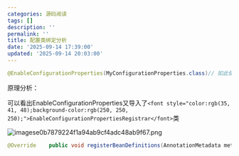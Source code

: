 ```yaml
---
categories: 源码阅读
tags: []
description: ''
permalink: ''
title: 配置类绑定分析
date: '2025-09-14 17:39:00'
updated: '2025-09-14 20:03:00'
---
```


```java
@EnableConfigurationProperties(MyConfigurationProperties.class)// 如此使用能直接从ioc注入配置类MyConfigurationProperties
```


原理分析：


可以看出EnableConfigurationProperties又导入了`<font style="color:rgb(35, 41, 48);background-color:rgb(250, 250, 250);">EnableConfigurationPropertiesRegistrar</font>`类


![imagese0b7879224f1a94ab9cf4adc48ab9f67.png](/images/193c239358115fbee000199aac50a4e1.png)


```java
@Override    public void registerBeanDefinitions(AnnotationMetadata metadata, BeanDefinitionRegistry registry) {        registerInfrastructureBeans(registry); //注册后置处理器        registerMethodValidationExcludeFilter(registry);//不知道干啥        ConfigurationPropertiesBeanRegistrar beanRegistrar = new ConfigurationPropertiesBeanRegistrar(registry);        getTypes(metadata).forEach(beanRegistrar::register);//把EnableConfigurationProperties上要扫描的配置类信息进行注册    }
```

